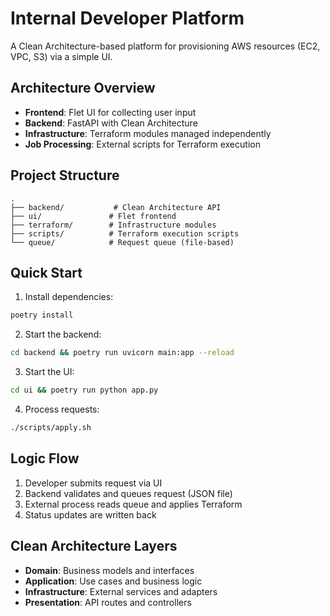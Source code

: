 # Internal Developer Platform

A Clean Architecture-based platform for provisioning AWS resources (EC2, VPC, S3) via a simple UI.

## Architecture Overview

- **Frontend**: Flet UI for collecting user input
- **Backend**: FastAPI with Clean Architecture
- **Infrastructure**: Terraform modules managed independently
- **Job Processing**: External scripts for Terraform execution

## Project Structure

```
.
├── backend/           # Clean Architecture API
├── ui/               # Flet frontend
├── terraform/        # Infrastructure modules
├── scripts/          # Terraform execution scripts
└── queue/            # Request queue (file-based)
```

## Quick Start

1. Install dependencies:
```bash
poetry install
```

2. Start the backend:
```bash
cd backend && poetry run uvicorn main:app --reload
```

3. Start the UI:
```bash
cd ui && poetry run python app.py
```

4. Process requests:
```bash
./scripts/apply.sh
```

## Logic Flow

1. Developer submits request via UI
2. Backend validates and queues request (JSON file)
3. External process reads queue and applies Terraform
4. Status updates are written back

## Clean Architecture Layers

- **Domain**: Business models and interfaces
- **Application**: Use cases and business logic
- **Infrastructure**: External services and adapters
- **Presentation**: API routes and controllers
